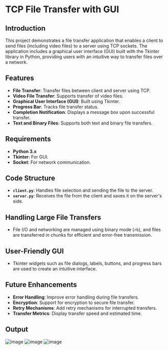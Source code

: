 # TCP File Transfer with GUI

## Introduction

This project demonstrates a file transfer application that enables a client to send files (including video files) to a server using TCP sockets. The application includes a graphical user interface (GUI) built with the Tkinter library in Python, providing users with an intuitive way to transfer files over a network.

## Features

- **File Transfer**: Transfer files between client and server using TCP.
- **Video File Transfer**: Supports transfer of video files.
- **Graphical User Interface (GUI)**: Built using Tkinter.
- **Progress Bar**: Tracks file transfer status.
- **Completion Notification**: Displays a message box upon successful transfer.
- **Text and Binary Files**: Supports both text and binary file transfers.

## Requirements

- **Python 3.x**
- **Tkinter**: For GUI.
- **Socket**: For network communication.

## Code Structure

- **`client.py`**: Handles file selection and sending the file to the server.
- **`server.py`**: Receives the file from the client and saves it on the server's side.

## Handling Large File Transfers

- File I/O and networking are managed using binary mode (`rb`), and files are transferred in chunks for efficient and error-free transmission.

## User-Friendly GUI

- Tkinter widgets such as file dialogs, labels, buttons, and progress bars are used to create an intuitive interface.

## Future Enhancements

- **Error Handling**: Improve error handling during file transfers.
- **Encryption**: Support for encryption to secure file transfer.
- **Retry Mechanisms**: Add retry mechanisms for interrupted transfers.
- **Transfer Metrics**: Display transfer speed and estimated time.

## Output 
![image](https://github.com/user-attachments/assets/f28260cb-4692-4150-b743-06f4b0713a69)
![image](https://github.com/user-attachments/assets/db5a1c69-8bd4-408f-ae3f-163afeaaa889)
![image](https://github.com/user-attachments/assets/17147af9-721c-4c16-84cd-54149073c836)




